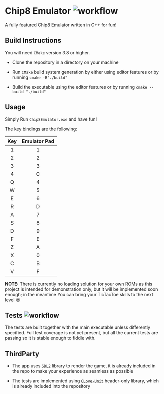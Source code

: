 # Chip8 Emulator ![workflow](https://github.com/DC20-dev/Chip8Emulator/actions/workflows/build.yml/badge.svg?event=push?branch=main)

A fully featured Chip8 Emulator written in C++  for fun!

## Build Instructions

You will need `CMake` version 3.8 or higher.

* Clone the repository in a directory on your machine

* Run `CMake` build system generation by either using editor features or by running ```cmake -B"./build"```

* Build the executable using the editor features or by running ```cmake --build "./build"```

## Usage

Simply Run `Chip8Emulator.exe` and have fun!

The key bindings are the following:

| Key | Emulator Pad |
| :----: | :-----: |
| 1 | 1 |
| 2 | 2 |
| 3 | 3 |
| 4 | C |
| Q | 4 |
| W | 5 |
| E | 6 |
| R | D |
| A | 7 |
| S | 8 |
| D | 9 |
| F | E |
| Z | A |
| X | 0 |
| C | B |
| V | F |

**NOTE:** There is currently no loading solution for your own ROMs as this project is intended for demonstration only, but it will be implemented soon enough;
in the meantime You can bring your TicTacToe skills to the next level :wink:

## Tests ![workflow](https://github.com/DC20-dev/Chip8Emulator/actions/workflows/tests.yml/badge.svg?event=push?branch=main)

The tests are built together with the main executable unless differently specified.
Full test coverage is not yet present, but all the current tests are passing so it is stable enough to fiddle with.

## ThirdParty

* The app uses [`SDL2`](https://github.com/libsdl-org/SDL) library to render the game, it is already included in the repo to make your experience as seamless as possible

* The tests are implemented using [`CLove-Unit`](https://github.com/fdefelici/clove-unit) header-only library, which is already included into the repository
